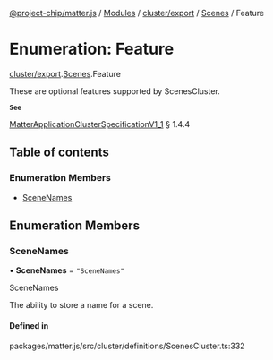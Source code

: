 [@project-chip/matter.js](../README.md) / [Modules](../modules.md) / [cluster/export](../modules/cluster_export.md) / [Scenes](../modules/cluster_export.Scenes.md) / Feature

# Enumeration: Feature

[cluster/export](../modules/cluster_export.md).[Scenes](../modules/cluster_export.Scenes.md).Feature

These are optional features supported by ScenesCluster.

**`See`**

[MatterApplicationClusterSpecificationV1_1](../interfaces/spec_export.MatterApplicationClusterSpecificationV1_1.md) § 1.4.4

## Table of contents

### Enumeration Members

- [SceneNames](cluster_export.Scenes.Feature.md#scenenames)

## Enumeration Members

### SceneNames

• **SceneNames** = ``"SceneNames"``

SceneNames

The ability to store a name for a scene.

#### Defined in

packages/matter.js/src/cluster/definitions/ScenesCluster.ts:332
